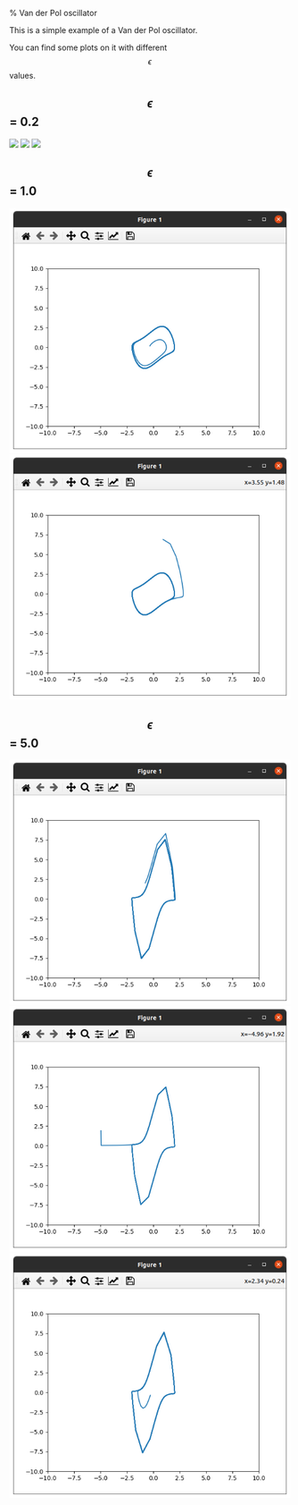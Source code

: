 % Van der Pol oscillator

This is a simple example of a Van der Pol oscillator.

You can find some plots on it with different $$\epsilon$$ values.

## $$\epsilon$$ = 0.2
![](./epsilon_0.2_1.png)
![](./epsilon_0.2_2.png)
![](./epsilon_0.2_3.png)

## $$\epsilon$$ = 1.0
![](./epsilon_1_1.png)
![](./epsilon_1_2.png)

## $$\epsilon$$ = 5.0
![](./epsilon_5_1.png)
![](./epsilon_5_2.png)
![](./epsilon_5_3.png)

